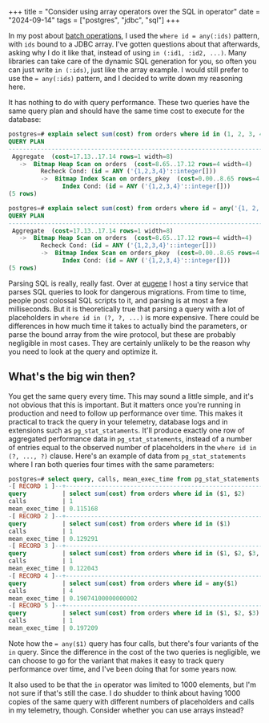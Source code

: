 +++
title = "Consider using array operators over the SQL in operator"
date = "2024-09-14"
tags = ["postgres", "jdbc", "sql"]
+++

In my post about [batch operations](/posts/2024-08-30-multi-selecting-by-composite-key/), I used the
`where id = any(:ids)` pattern, with `ids` bound to a JDBC array. I've gotten questions about that 
afterwards, asking why I do it like that, instead of using `in (:id1, :id2, ...)`. Many libraries
can take care of the dynamic SQL generation for you, so often you can just write `in (:ids)`, just
like the array example. I would still prefer to use the `= any(:ids)` pattern, and I decided to write
down my reasoning here.

It has nothing to do with query performance. These two queries have the same query plan and should
have the same time cost to execute for the database:

```sql
postgres=# explain select sum(cost) from orders where id in (1, 2, 3, 4);
QUERY PLAN
--------------------------------------------------------------------------------
 Aggregate  (cost=17.13..17.14 rows=1 width=8)
   ->  Bitmap Heap Scan on orders  (cost=8.65..17.12 rows=4 width=4)
         Recheck Cond: (id = ANY ('{1,2,3,4}'::integer[]))
         ->  Bitmap Index Scan on orders_pkey  (cost=0.00..8.65 rows=4 width=0)
               Index Cond: (id = ANY ('{1,2,3,4}'::integer[]))
(5 rows)

postgres=# explain select sum(cost) from orders where id = any('{1, 2, 3, 4}');
QUERY PLAN
--------------------------------------------------------------------------------
 Aggregate  (cost=17.13..17.14 rows=1 width=8)
   ->  Bitmap Heap Scan on orders  (cost=8.65..17.12 rows=4 width=4)
         Recheck Cond: (id = ANY ('{1,2,3,4}'::integer[]))
         ->  Bitmap Index Scan on orders_pkey  (cost=0.00..8.65 rows=4 width=0)
               Index Cond: (id = ANY ('{1,2,3,4}'::integer[]))
(5 rows)
```

Parsing SQL is really, really fast. Over at [eugene](https://kaveland.no/eugene/) I host
a tiny service that parses SQL queries to look for dangerous migrations. From time to time, 
people post colossal SQL scripts to it, and parsing is at most a few milliseconds. But it
is theoretically true that parsing a query with a lot of placeholders in 
`where id in (?, ?, ...)` is more expensive. There could be differences in how much time
it takes to actually bind the parameters, or parse the bound array from the wire protocol,
but these are probably negligible in most cases. They are certainly unlikely to be the reason
why you need to look at the query and optimize it.

## What's the big win then?

You get the same query every time. This may sound a little simple, and it's not obvious that this
is important. But it matters once you're running in production and need to follow up performance
over time. This makes it practical to track the query in your telemetry, database logs and in
extensions such as `pg_stat_stataments`. It'll produce exactly one row of aggregated performance 
data in `pg_stat_statements`, instead of a number of entries equal to the observed number of 
placeholders in the `where id in (?, ..., ?)` clause. Here's an example of data from 
`pg_stat_statements` where I ran both queries four times with the same parameters:

```sql
postgres=# select query, calls, mean_exec_time from pg_stat_statements where query like '%from orders%';
-[ RECORD 1 ]--+----------------------------------------------------------
query          | select sum(cost) from orders where id in ($1, $2)
calls          | 1
mean_exec_time | 0.115168
-[ RECORD 2 ]--+----------------------------------------------------------
query          | select sum(cost) from orders where id in ($1)
calls          | 1
mean_exec_time | 0.129291
-[ RECORD 3 ]--+----------------------------------------------------------
query          | select sum(cost) from orders where id in ($1, $2, $3, $4)
calls          | 1
mean_exec_time | 0.122043
-[ RECORD 4 ]--+----------------------------------------------------------
query          | select sum(cost) from orders where id = any($1)
calls          | 4
mean_exec_time | 0.19074100000000002
-[ RECORD 5 ]--+----------------------------------------------------------
query          | select sum(cost) from orders where id in ($1, $2, $3)
calls          | 1
mean_exec_time | 0.197209
```

Note how the `= any($1)` query has four calls, but there's four variants of the `in` query. Since the
difference in the cost of the two queries is negligible, we can choose to go for the variant that makes
it easy to track query performance over time, and I've been doing that for some years now.

It also used to be that the `in` operator was limited to 1000 elements, but I'm not sure if that's still 
the case. I do shudder to think about having 1000 copies of the same query with different numbers of 
placeholders and calls in my telemetry, though. Consider whether you can use arrays instead?


